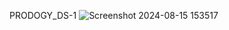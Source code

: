 PRODOGY_DS-1
![Screenshot 2024-08-15 153517](https://github.com/user-attachments/assets/de157d32-d256-4c94-934d-ec437a4090dd)
